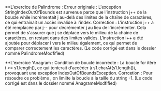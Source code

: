 **L'exercice de Palindrome :
Erreur originale : L'exception StringIndexOutOfBounds est survenue parce que l'instruction j++ de la boucle while incrémentait j au-delà des limites de la chaîne de caractères,
ce qui entraînait un accès invalide à l'index.
Correction : L'instruction j++ a été remplacée par j-- pour décrémenter j au lieu de l'incrémenter. Cela permet de s'assurer que j se déplace vers le milieu de la chaîne de caractères,
en restant dans des limites valides. L'instruction i++ a été ajoutée pour déplacer i vers le milieu également, ce qui permet de comparer correctement les caractères.
(Le code corrigé est dans le dossier nommé PalindromeModfified)

**L'exercice 'Anagram : 
Condition de boucle incorrecte : La boucle for itère i <= s1.length(), ce qui tenterait d'accéder à s1.charAt(s1.length()), provoquant une exception IndexOutOfBoundsException.
Corrcetion : Pour résoudre ce problème , on limilte la boucle à la taille du string -1. 
(Le code corrigé est dans le dossier nommé AnagrameModfified)
